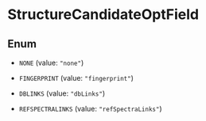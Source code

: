 

# StructureCandidateOptField

## Enum


* `NONE` (value: `"none"`)

* `FINGERPRINT` (value: `"fingerprint"`)

* `DBLINKS` (value: `"dbLinks"`)

* `REFSPECTRALINKS` (value: `"refSpectraLinks"`)



